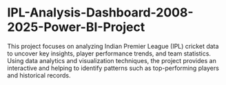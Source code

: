 # IPL-Analysis-Dashboard-2008-2025-Power-BI-Project
This project focuses on analyzing Indian Premier League (IPL) cricket data to uncover key insights, player performance trends, and team statistics. Using data analytics and visualization techniques, the project provides an interactive and  helping to identify patterns such as top-performing players  and historical records.
